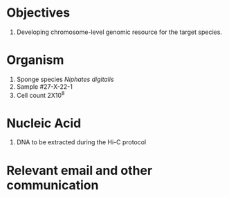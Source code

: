 # Objectives
1.  Developing chromosome-level genomic resource for the target species.
# Organism
1. Sponge species *Niphates digitalis*
2. Sample #27-X-22-1 
3. Cell count 2X10<sup>8</sup>
# Nucleic Acid
1. DNA to be extracted during the Hi-C protocol
# Relevant email and other communication

